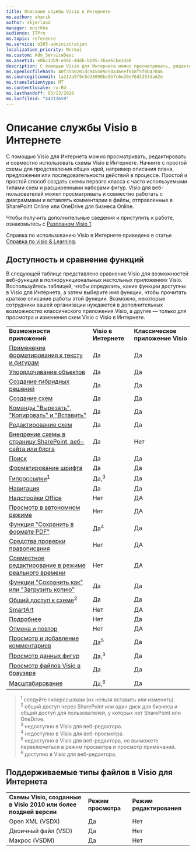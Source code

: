 ```yaml
---
title: Описание службы Visio в Интернете
ms.author: sharik
author: skjerland
manager: mnirkhe
audience: ITPro
ms.topic: reference
ms.service: o365-administration
localization_priority: Normal
ms.custom: Adm_ServiceDesc
ms.assetid: e0bc13b9-e56b-44db-bb95-36ae6cbe1da8
description: С помощью Visio для Интернета можно просматривать, редактировать и совместно использовать схемы Visio в Интернете.
ms.openlocfilehash: 40f35b0201dc845509250a36eef8b8f5f8b47046
ms.sourcegitcommit: 1a212a9f9c8d28090bc0b7c6e20e76d1353dad2e
ms.translationtype: MT
ms.contentlocale: ru-RU
ms.lasthandoff: 05/13/2020
ms.locfileid: "44213659"
---
```

# <a name="visio-for-the-web-service-description"></a>Описание службы Visio в Интернете

С помощью Visio для Интернета можно просматривать, редактировать и совместно использовать схемы Visio в Интернете. Начните с простой схемы для представления общих идей, например описания плана, предложения или последовательности действий в процессе. Простой и простой способ создать схемы первого класса с часто используемыми типами схем и расширенными наборами фигур. Visio для веб-пользователей может просматривать и совместно работать с диаграммами и вставлять комментарии в файлы, отправленные в SharePoint Online или OneDrive для бизнеса Online.
  
Чтобы получить дополнительные сведения и приступить к работе, ознакомьтесь с [Разпланом Visio 1](https://products.office.com/en-US/visio/visio-online).
  
Справка по использованию Visio в Интернете приведена в статье [Справка по visio & Learning](https://support.office.com/visio).
  
## <a name="feature-availability-and-comparison"></a>Доступность и сравнение функций

В следующей таблице представлено сравнение Visio для возможностей веб-функций в полнофункциональных настольных приложениях Visio. Воспользуйтесь таблицей, чтобы определить, какие функции доступны в Visio для Интернета, а затем выберите имя функции, чтобы прочитать краткое описание работы этой функции. Возможно, некоторые сотрудники вашей организации нуждаются в дополнительных возможностях классического приложения Visio, а другие — только для просмотра и изменения схем Visio с Visio в Интернете. 
  
||||
|:-----|:-----|:-----|
|**Возможности приложений** <br/> |**Visio в Интернете** <br/> |**Классическое приложение Visio** <br/> |
|[Применение форматирования к тексту и фигурам](visio-online.md#apply-rich-formatting-to-text-and-shapes) <br/> |Да  <br/> |Да  <br/> |
|[Упорядочивание объектов](visio-online.md#arrange-objects) <br/> |Да  <br/> |Да  <br/> |
|[Создание гибридных решений](visio-online.md#build-mashup-solutions) <br/> |Да  <br/> |Да  <br/> |
|[Создание схем](visio-online.md#create-diagrams) <br/> |Да  <br/> |Да  <br/> |
|[Команды "Вырезать", "Копировать" и "Вставить"](visio-online.md#cut-copy-and-paste) <br/> |Да  <br/> |Да  <br/> |
|[Редактирование схем](visio-online.md#edit-diagrams) <br/> |Да  <br/> |Да  <br/> |
|[Внедрение схемы в страницу SharePoint, веб-сайта или блога](visio-online.md#embed-diagram-in-a-sharepoint-web-or-blog-page) <br/> |Да  <br/> |Нет  <br/> |
|[Поиск](visio-online.md#find) <br/> |Да  <br/> |Да  <br/> |
|[Форматирование шрифта](visio-online.md#font-formatting) <br/> |Да  <br/> |Да  <br/> |
|[Гиперссылки](visio-online.md#hyperlinks)<sup>1</sup> <br/> |Да,<sup>3</sup> <br/> |Да  <br/> |
|[Навигация](visio-online.md#navigation) <br/> |Да  <br/> |Да  <br/> |
|[Надстройки Office](visio-online.md#office-add-ins) <br/> |Нет  <br/> |ДА  <br/> |
|[Просмотр в автономном режиме](visio-online.md#offline-viewing) <br/> |Нет  <br/> |ДА  <br/> |
|[Функция "Сохранить в формате PDF"](visio-online.md#print-to-pdf) <br/> |Да<sup>4</sup> <br/> |Да  <br/> |
|[Средства проверки правописания](visio-online.md#proofing-tools) <br/> |Нет  <br/> |ДА  <br/> |
|[Совместное редактирование в режиме реального времени](visio-online.md#real-time-co-authoring) <br/> |Нет  <br/> |ДА  <br/> |
|[Функции "Сохранить как" или "Загрузить копию"](visio-online.md#save-as-or-download-a-copy) <br/> |Да  <br/> |Да  <br/> |
|[Общий доступ к схеме](visio-online.md#share-a-diagram)<sup>2</sup> <br/> |Да  <br/> |Да  <br/> |
|[SmartArt](visio-online.md#smartart) <br/> |Нет  <br/> |ДА  <br/> |
|[Подробнее](visio-online.md#tell-me) <br/> |Нет  <br/> |Да  <br/> |
|[Отмена и повтор](visio-online.md#undo-and-redo) <br/> |Нет  <br/> |ДА  <br/> |
|[Просмотр и добавление комментариев](visio-online.md#view-and-add-comments) <br/> |Да<sup>5</sup> <br/> |Да  <br/> |
|[Просмотр данных фигур](visio-online.md#view-shape-data) <br/> |Да,<sup>3</sup> <br/> |Да  <br/> |
|[Просмотр файлов Visio в браузере](visio-online.md#view-visio-files-in-the-browser) <br/> |Да  <br/> |Да  <br/> |
|[Масштабирование](visio-online.md#zoom) <br/> |Да,<sup>6</sup> <br/> |Да  <br/> |
   
> <sup>1</sup> следуйте гиперссылкам (их нельзя вставить или изменить). 
<br/><sup>2</sup> общий доступ через SharePoint или один диск для бизнеса и общий доступ для пользователей, у которых нет SharePoint или OneDrive. 
<br/> <sup>3</sup> недоступно в Visio для веб-редактора.
<br/><sup>4</sup> недоступно в Visio для веб-просмотра. 
<br/><sup>5</sup> недоступно в Visio для веб-редактора, но вы можете переключиться в режим просмотра и просмотр примечаний. 
<br/><sup>6</sup> доступно в Visio для веб-редактора. 
  
## <a name="supported-file-types-in-visio-for-the-web"></a>Поддерживаемые типы файлов в Visio для Интернета

||||
|:-----|:-----|:-----|
|**Схемы Visio, созданные в Visio 2010 или более поздней версии** <br/> |**Режим просмотра** <br/> |**Режим редактирования** <br/> |
|Open XML (VSDX)  <br/> |Да  <br/> |Нет  <br/> |
|Двоичный файл (VSD)  <br/> |Да  <br/> |Нет  <br/> |
|Макрос (VSDM)  <br/> |Да  <br/> |Нет  <br/> |
   


